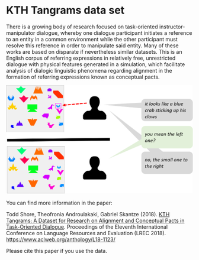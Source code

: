 # KTH Tangrams data set

There is a growing body of research focused on task-oriented instructor-manipulator dialogue, whereby one dialogue participant initiates
a reference to an entity in a common environment while the other participant must resolve this reference in order to manipulate said
entity. Many of these works are based on disparate if nevertheless similar datasets. This is an English corpus of referring
expressions in relatively free, unrestricted dialogue with physical features generated in a simulation, which facilitate analysis of dialogic
linguistic phenomena regarding alignment in the formation of referring expressions known as conceptual pacts.

![](kth-tangrams.png)

You can find more information in the paper:

Todd Shore, Theofronia Androulakaki, Gabriel Skantze (2018). [KTH Tangrams: A Dataset for Research on Alignment and Conceptual Pacts in Task-Oriented Dialogue](https://www.aclweb.org/anthology/L18-1123/). Proceedings of the Eleventh International Conference on Language Resources and Evaluation (LREC 2018).
https://www.aclweb.org/anthology/L18-1123/

Please cite this paper if you use the data. 
